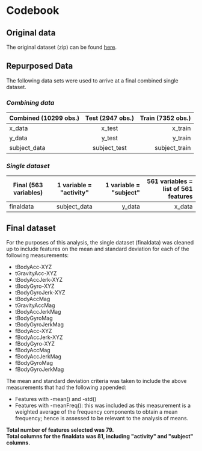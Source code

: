 # Codebook

## Original data
The original dataset (zip) can be found [here](https://d396qusza40orc.cloudfront.net/getdata%2Fprojectfiles%2FUCI%20HAR%20Dataset.zip).

## Repurposed Data
The following data sets were used to arrive at a final combined single dataset.
### *Combining data*
| Combined (10299 obs.) | Test (2947 obs.)  | Train (7352 obs.) |
| ------------- |:-------------:| -----:|
| x_data   | x_test | x_train |
| y_data     | y_test      |   y_train |
| subject_data | subject_test    |    subject_train |



### *Single dataset*
| Final (563 variables) | 1 variable = "activity" | 1 variable = "subject" | 561 variables = list of 561 features |
| ------------- |:-------------:| -----:|-----:|
| finaldata      | subject_data | y_data |x_data  |


## Final dataset
For the purposes of this analysis, the single dataset (finaldata) was cleaned up to include features on the mean and standard deviation for each of the following measurements:  

  * tBodyAcc-XYZ  
  * tGravityAcc-XYZ  
  * tBodyAccJerk-XYZ  
  * tBodyGyro-XYZ  
  * tBodyGyroJerk-XYZ  
  * tBodyAccMag  
  * tGravityAccMag  
  * tBodyAccJerkMag  
  * tBodyGyroMag  
  * tBodyGyroJerkMag  
  * fBodyAcc-XYZ  
  * fBodyAccJerk-XYZ  
  * fBodyGyro-XYZ  
  * fBodyAccMag  
  * fBodyAccJerkMag  
  * fBodyGyroMag  
  * fBodyGyroJerkMag  
   
The mean and standard deviation criteria was taken to include the above measurements that had the following appended:
  * Features with -mean() and -std()
  * Features with -meanFreq(): this was included as this measurement is a weighted average of the frequency components to obtain a mean frequency; hence is assessed to be relevant to the analysis of means.

__Total number of features selected was 79.__  
__Total columns for the finaldata was 81, including "activity" and "subject" columns.__



